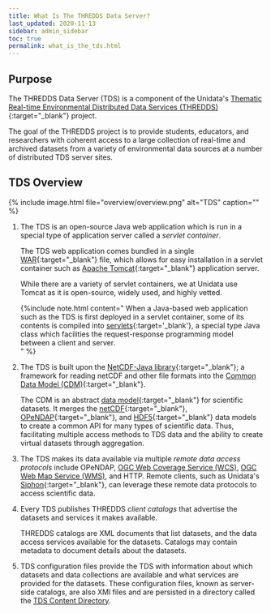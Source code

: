 ```yaml
---
title: What Is The THREDDS Data Server?
last_updated: 2020-11-13
sidebar: admin_sidebar
toc: true
permalink: what_is_the_tds.html
---
```



## Purpose
The THREDDS Data Server (TDS) is a component of the Unidata's [Thematic Real-time Environmental Distributed Data Services (THREDDS)](https://journals.tdl.org/jodi/index.php/jodi/article/view/51){:target="_blank"} project.

The goal of the THREDDS project is to provide students, educators, and researchers with coherent access to a large collection of real-time and archived datasets from a variety of environmental data sources at a number of distributed TDS server sites.

## TDS Overview

{% include image.html file="overview/overview.png" alt="TDS" caption="" %}

1. The TDS is an open-source Java web application which is run in a special type of application server  called a _servlet container_.

   The TDS web application comes bundled in a single [WAR](https://fileinfo.com/extension/war){:target="_blank"} file,  which allows for easy installation in a servlet container such as [Apache Tomcat](http://tomcat.apache.org/){:target="_blank"} application server. 

   While there are a variety of servlet containers, we at Unidata use Tomcat as it is open-source, widely used, and highly vetted.

   {%include note.html content="
    When a Java-based web application such as the TDS is first deployed in a servlet container, some of its contents is compiled into [servlets](https://docs.oracle.com/javaee/5/tutorial/doc/bnafe.html){:target='_blank'}, a special type Java class which facilities the request-response programming model between a client and server.  
    " %}

2. The TDS is built upon the [NetCDF-Java library](https://docs.unidata.ucar.edu/netcdf-java/{{site.netcdf-java_docset_version}}/userguide/){:target="_blank"}; a framework for reading netCDF and other file formats into the [Common Data Model (CDM)](https://docs.unidata.ucar.edu/netcdf-java/{{site.netcdf-java_docset_version}}/userguide/common_data_model_overview.html){:target="_blank"}.

   The CDM is an abstract [data model](https://en.wikipedia.org/wiki/Data_model){:target="_blank"} for scientific datasets. 
   It merges the [netCDF](https://www.unidata.ucar.edu/software/netcdf/){:target="_blank"}, [OPeNDAP](https://www.opendap.org/){:target="_blank"}, and [HDF5](https://portal.hdfgroup.org/display/support){:target="_blank"} data models to create a common API for many types of scientific data.
   Thus, facilitating multiple access methods to TDS data and the ability to create virtual datasets through aggregation.
   
  3. The TDS makes its data available via multiple _remote data access protocols_ include OPeNDAP, [OGC Web Coverage Service (WCS)](wcs_ref.html), [OGC Web Map Service (WMS)](wms_ref.html), and HTTP.
   Remote clients, such as Unidata's [Siphon](https://www.unidata.ucar.edu/software/siphon/){:target="_blank"}, can leverage these remote data protocols to access scientific data.
  
  4. Every TDS publishes THREDDS _client catalogs_ that advertise the datasets and services it makes available. 
     
     THREDDS catalogs are XML documents that list datasets, and the data access services available for the datasets. 
     Catalogs may contain metadata to document details about the datasets. 
     
  5. TDS configuration files provide the TDS with information about which datasets and data collections are available and what services are provided for the datasets.
  These configuration files, known as server-side catalogs, are also XMl files and are persisted in a directory called the [TDS Content Directory](tds_content_directory.html).







